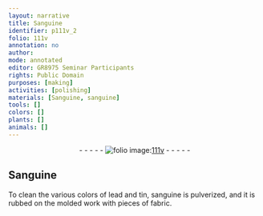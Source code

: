 ```yaml
---
layout: narrative
title: Sanguine
identifier: p111v_2
folio: 111v
annotation: no
author:
mode: annotated
editor: GR8975 Seminar Participants
rights: Public Domain
purposes: [making]
activities: [polishing]
materials: [Sanguine, sanguine]
tools: []
colors: []
plants: []
animals: []
---
```


 <div class="folio" align="center">- - - - - <a href="http://gallica.bnf.fr/ark:/12148/btv1b10500001g/f228.image" target="_blank"><img src="https://cu-mkp.github.io/GR8975-edition/assets/photo-icon.png" alt="folio image: " style="display:inline-block; margin-bottom:-3px;"/>111v</a> - - - - - </div>  <span class="activity"></span> 

## <span class="material">Sanguine</span>

 
To clean the various colors of lead and tin, <span class="material">sanguine</span> is pulverized, and it is rubbed on the molded work with pieces of fabric.
 